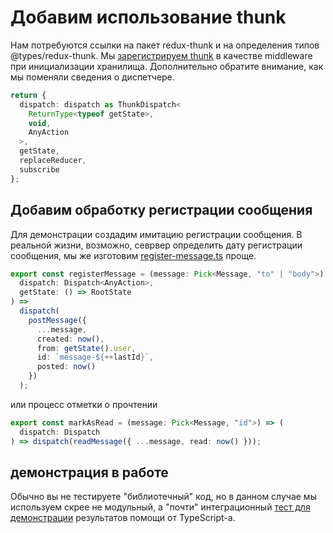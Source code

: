 # Добавим использование thunk

Нам потребуются ссылки на пакет redux-thunk и на определения типов @types/redux-thunk. Мы [зарегистрируем thunk](https://codesandbox.io/s/step-5-demo-5-6-w5xrc?file=/src/store/store.ts) в качестве middleware при инициализации хранилища. Дополнительно обратите внимание, как мы поменяли сведения о диспетчере.

```ts
return {
  dispatch: dispatch as ThunkDispatch<
    ReturnType<typeof getState>,
    void,
    AnyAction
  >,
  getState,
  replaceReducer,
  subscribe
};
```

## Добавим обработку регистрации сообщения

Для демонстрации создадим имитацию регистрации сообщения. В реальной жизни, возможно, севрвер определить дату регистрации сообщения, мы же изготовим [register-message.ts](https://codesandbox.io/s/step-5-demo-5-6-w5xrc?file=/src/store/register-message.ts) проще.

```ts
export const registerMessage = (message: Pick<Message, "to" | "body">) => (
  dispatch: Dispatch<AnyAction>,
  getState: () => RootState
) =>
  dispatch(
    postMessage({
      ...message,
      created: now(),
      from: getState().user,
      id: `message-${++lastId}`,
      posted: now()
    })
  );
```

или процесс отметки о прочтении

```ts
export const markAsRead = (message: Pick<Message, "id">) => (
  dispatch: Dispatch
) => dispatch(readMessage({ ...message, read: now() }));
```

## демонстрация в работе

Обычно вы не тестируете "библиотечный" код, но в данном случае мы используем скрее не модульный, а "почти" интеграционный [тест для демонстрации](https://codesandbox.io/s/step-5-demo-5-6-w5xrc?file=/src/store/store.test.ts) результатов помощи от TypeScript-а.
